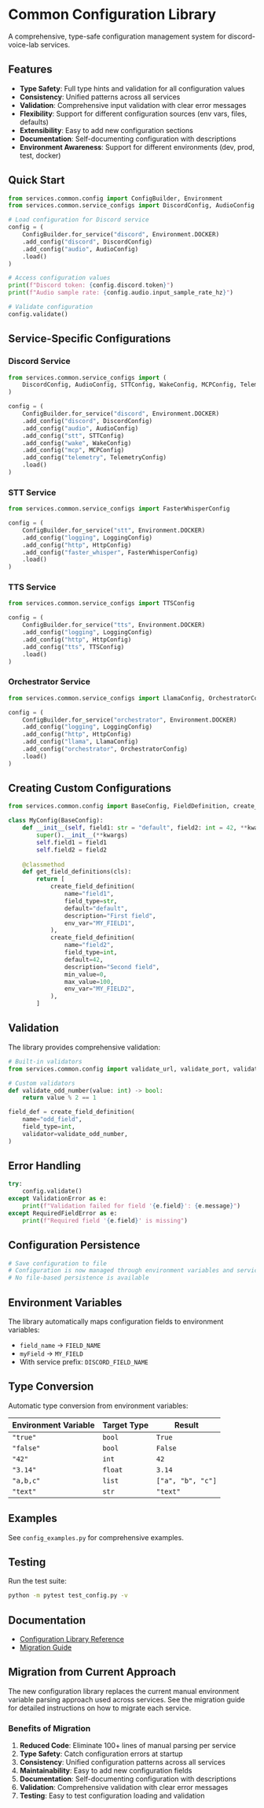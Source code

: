 # Common Configuration Library

A comprehensive, type-safe configuration management system for discord-voice-lab services.

## Features

- **Type Safety**: Full type hints and validation for all configuration values
- **Consistency**: Unified patterns across all services
- **Validation**: Comprehensive input validation with clear error messages
- **Flexibility**: Support for different configuration sources (env vars, files, defaults)
- **Extensibility**: Easy to add new configuration sections
- **Documentation**: Self-documenting configuration with descriptions
- **Environment Awareness**: Support for different environments (dev, prod, test, docker)

## Quick Start

```python
from services.common.config import ConfigBuilder, Environment
from services.common.service_configs import DiscordConfig, AudioConfig

# Load configuration for Discord service
config = (
    ConfigBuilder.for_service("discord", Environment.DOCKER)
    .add_config("discord", DiscordConfig)
    .add_config("audio", AudioConfig)
    .load()
)

# Access configuration values
print(f"Discord token: {config.discord.token}")
print(f"Audio sample rate: {config.audio.input_sample_rate_hz}")

# Validate configuration
config.validate()
```

## Service-Specific Configurations

### Discord Service

```python
from services.common.service_configs import (
    DiscordConfig, AudioConfig, STTConfig, WakeConfig, MCPConfig, TelemetryConfig
)

config = (
    ConfigBuilder.for_service("discord", Environment.DOCKER)
    .add_config("discord", DiscordConfig)
    .add_config("audio", AudioConfig)
    .add_config("stt", STTConfig)
    .add_config("wake", WakeConfig)
    .add_config("mcp", MCPConfig)
    .add_config("telemetry", TelemetryConfig)
    .load()
)
```

### STT Service

```python
from services.common.service_configs import FasterWhisperConfig

config = (
    ConfigBuilder.for_service("stt", Environment.DOCKER)
    .add_config("logging", LoggingConfig)
    .add_config("http", HttpConfig)
    .add_config("faster_whisper", FasterWhisperConfig)
    .load()
)
```

### TTS Service

```python
from services.common.service_configs import TTSConfig

config = (
    ConfigBuilder.for_service("tts", Environment.DOCKER)
    .add_config("logging", LoggingConfig)
    .add_config("http", HttpConfig)
    .add_config("tts", TTSConfig)
    .load()
)
```

### Orchestrator Service

```python
from services.common.service_configs import LlamaConfig, OrchestratorConfig

config = (
    ConfigBuilder.for_service("orchestrator", Environment.DOCKER)
    .add_config("logging", LoggingConfig)
    .add_config("http", HttpConfig)
    .add_config("llama", LlamaConfig)
    .add_config("orchestrator", OrchestratorConfig)
    .load()
)
```

## Creating Custom Configurations

```python
from services.common.config import BaseConfig, FieldDefinition, create_field_definition

class MyConfig(BaseConfig):
    def __init__(self, field1: str = "default", field2: int = 42, **kwargs):
        super().__init__(**kwargs)
        self.field1 = field1
        self.field2 = field2
    
    @classmethod
    def get_field_definitions(cls):
        return [
            create_field_definition(
                name="field1",
                field_type=str,
                default="default",
                description="First field",
                env_var="MY_FIELD1",
            ),
            create_field_definition(
                name="field2",
                field_type=int,
                default=42,
                description="Second field",
                min_value=0,
                max_value=100,
                env_var="MY_FIELD2",
            ),
        ]
```

## Validation

The library provides comprehensive validation:

```python
# Built-in validators
from services.common.config import validate_url, validate_port, validate_positive

# Custom validators
def validate_odd_number(value: int) -> bool:
    return value % 2 == 1

field_def = create_field_definition(
    name="odd_field",
    field_type=int,
    validator=validate_odd_number,
)
```

## Error Handling

```python
try:
    config.validate()
except ValidationError as e:
    print(f"Validation failed for field '{e.field}': {e.message}")
except RequiredFieldError as e:
    print(f"Required field '{e.field}' is missing")
```

## Configuration Persistence

```python
# Save configuration to file
# Configuration is now managed through environment variables and service-specific configs
# No file-based persistence is available
```

## Environment Variables

The library automatically maps configuration fields to environment variables:

- `field_name` → `FIELD_NAME`
- `myField` → `MY_FIELD`
- With service prefix: `DISCORD_FIELD_NAME`

## Type Conversion

Automatic type conversion from environment variables:

| Environment Variable | Target Type | Result |
|---------------------|-------------|---------|
| `"true"` | `bool` | `True` |
| `"false"` | `bool` | `False` |
| `"42"` | `int` | `42` |
| `"3.14"` | `float` | `3.14` |
| `"a,b,c"` | `list` | `["a", "b", "c"]` |
| `"text"` | `str` | `"text"` |

## Examples

See `config_examples.py` for comprehensive examples.

## Testing

Run the test suite:

```bash
python -m pytest test_config.py -v
```

## Documentation

- [Configuration Library Reference](../docs/reference/configuration-library.md)
- [Migration Guide](../docs/reference/config-migration-guide.md)

## Migration from Current Approach

The new configuration library replaces the current manual environment variable parsing approach used across services. See the migration guide for detailed instructions on how to migrate each service.

### Benefits of Migration

1. **Reduced Code**: Eliminate 100+ lines of manual parsing per service
2. **Type Safety**: Catch configuration errors at startup
3. **Consistency**: Unified configuration patterns across all services
4. **Maintainability**: Easy to add new configuration fields
5. **Documentation**: Self-documenting configuration with descriptions
6. **Validation**: Comprehensive validation with clear error messages
7. **Testing**: Easy to test configuration loading and validation